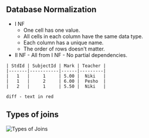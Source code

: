 ## Database Normalization

  - I NF
    - One cell has one value.
    - All cells in each column have the same data type.
    - Each column has a unique name.
    - The order of rows doesn't matter.
   - II NF
    - All from I NF
    - No partial dependencies.
     

	| StdId | SubjectId | Mark | Teacher |
	|-------|-----------|------|---------|
	|   1   |     1     | 5.00 |  Niki   |  
	|   1   |     2     | 6.00 |  Pesho  |  
	|   2   |     1     | 5.50 |  Niki   |  
	
```diff - text in red ```


## Types of joins

![Types of Joins](T-SQL%20Joins.png "Types of Joins")
